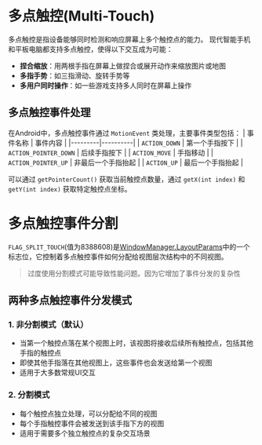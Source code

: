 # 多点触控(Multi-Touch)
多点触控是指设备能够同时检测和响应屏幕上多个触控点的能力。
现代智能手机和平板电脑都支持多点触控，使得以下交互成为可能：
 - **捏合缩放**：用两根手指在屏幕上做捏合或展开动作来缩放图片或地图
 - **多指手势**：如三指滑动、旋转手势等
 - **多用户同时操作**：如一些游戏支持多人同时在屏幕上操作

## 多点触控事件处理
在Android中，多点触控事件通过 `MotionEvent` 类处理，主要事件类型包括：
| 事件名称 | 事件内容 |
|---------|----------|
| `ACTION_DOWN` | 第一个手指按下 |
| `ACTION_POINTER_DOWN` | 后续手指按下 |
| `ACTION_MOVE` | 手指移动 |
| `ACTION_POINTER_UP` | 非最后一个手指抬起 |
| `ACTION_UP` | 最后一个手指抬起 |

可以通过 `getPointerCount()` 获取当前触控点数量，通过 `getX(int index)` 和 `getY(int index)` 获取特定触控点坐标。

# 多点触控事件分割
`FLAG_SPLIT_TOUCH`(值为8388608)是[WindowManager.LayoutParams](./WindowManager.LayoutParams.Flags.md)中的一个标志位，它控制着多点触控事件如何分配给视图层次结构中的不同视图。

> 过度使用分割模式可能导致性能问题。因为它增加了事件分发的复杂性

## 两种多点触控事件分发模式

### 1. 非分割模式（默认）
 - 当第一个触控点落在某个视图上时，该视图将接收后续所有触控点，包括其他手指的触控点
 - 即使其他手指落在其他视图上，这些事件也会发送给第一个视图
 - 适用于大多数常规UI交互

### 2. 分割模式
 - 每个触控点独立处理，可以分配给不同的视图
 - 每个手指触控事件会被发送到该手指下方的视图
 - 适用于需要多个独立触控点的复杂交互场景

